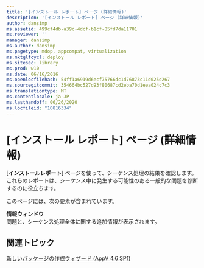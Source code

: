 ```yaml
---
title: '[インストール レポート] ページ (詳細情報)'
description: '[インストール レポート] ページ (詳細情報)'
author: dansimp
ms.assetid: 499cf4db-a39c-4dcf-b1cf-85fd7da11701
ms.reviewer: ''
manager: dansimp
ms.author: dansimp
ms.pagetype: mdop, appcompat, virtualization
ms.mktglfcycl: deploy
ms.sitesec: library
ms.prod: w10
ms.date: 06/16/2016
ms.openlocfilehash: 54ff1a6919d6ecf75766dc1d76873c11d025d267
ms.sourcegitcommit: 354664bc527d93f80687cd2eba70d1eea024c7c3
ms.translationtype: MT
ms.contentlocale: ja-JP
ms.lasthandoff: 06/26/2020
ms.locfileid: "10816334"
---
```

# [インストール レポート] ページ (詳細情報)


[**インストールレポート**] ページを使って、シーケンス処理の結果を確認します。 これらのレポートは、シーケンス中に発生する可能性のある一般的な問題を診断するのに役立ちます。

このページには、次の要素が含まれています。

<a href="" id="information-pane"></a>**情報ウィンドウ**  
問題と、シーケンス処理全体に関する追加情報が表示されます。

## 関連トピック


[新しいパッケージの作成ウィザード (AppV 4.6 SP1)](create-new-package-wizard---appv-46-sp1-.md)

 

 





